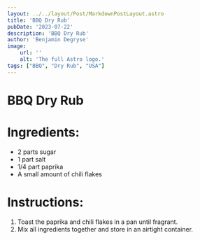 ```yaml
---
layout: ../../layout/Post/MarkdownPostLayout.astro
title: 'BBQ Dry Rub'
pubDate: '2023-07-22'
description: 'BBQ Dry Rub'
author: 'Benjamin Degryse'
image:
    url: ''
    alt: 'The full Astro logo.'
tags: ["BBQ", "Dry Rub", "USA"]
---
```


# BBQ Dry Rub

# Ingredients:
- 2 parts sugar
- 1 part salt
- 1/4 part paprika
- A small amount of chili flakes

# Instructions:
1. Toast the paprika and chili flakes in a pan until fragrant. 
2. Mix all ingredients together and store in an airtight container.